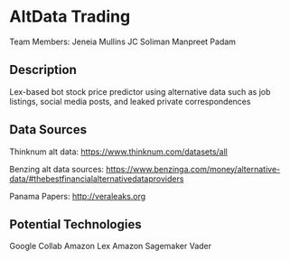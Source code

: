 # AltData Trading

Team Members:
Jeneia Mullins
JC Soliman
Manpreet Padam

## Description
Lex-based bot stock price predictor using alternative data such as job listings, social media posts, and leaked private correspondences

## Data Sources
Thinknum alt data: https://www.thinknum.com/datasets/all

Benzing alt data sources: https://www.benzinga.com/money/alternative-data/#thebestfinancialalternativedataproviders

Panama Papers: http://veraleaks.org

## Potential Technologies
Google Collab
Amazon Lex
Amazon Sagemaker
Vader

